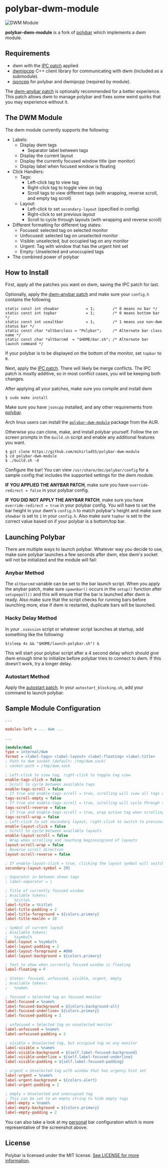 # polybar-dwm-module
![DWM
Module](https://github.com/mihirlad55/polybar-dwm-module/blob/master/dwm-module.png)

**polybar-dwm-module** is a fork of
[polybar](https://github.com/polybar/polybar) which implements a dwm module.


## Requirements
* dwm with the [IPC patch](https://github.com/mihirlad55/dwm-ipc) applied
* [dwmipcpp](https://github.com/mihirlad55/dwmipcpp) C++ client library for
  communicating with dwm (included as a submodule).
* [jsoncpp](https://github.com/open-source-parsers/jsoncpp) for polybar and
  dwmipcpp (required by module).

The [dwm-anybar patch](https://github.com/mihirlad55/dwm-anybar) is optionally
recommended for a better experience. This patch allows dwm to manage polybar and
fixes some weird quirks that you may experience without it.


## The DWM Module
The dwm module currently supports the following:
- Labels:
    * Display dwm tags
        - Separator label between tags
    * Display the current layout
    * Display the currently focused window title (per monitor)
    * Display label when focused window is floating
- Click Handlers:
    * Tags:
        - Left-click tag to view tag
        - Right-click tag to toggle view on tag
        - Scroll tags to view different tags (with wrapping, reverse scroll, and
          empty tag scroll)
    * Layout:
        - Left-click to set `secondary-layout` (specified in config)
        - Right-click to set previous layout
        - Scroll to cycle through layouts (with wrapping and reverse scroll)
- Different formatting for different tag states:
    * Focused: selected tag on selected monitor
    * Unfocused: selected tag on unselected monitor
    * Visible: unselected, but occupied tag on any monitor
    * Urgent: Tag with window that has the urgent hint set
    * Empty: Unselected and unoccupied tags
- The combined power of polybar


## How to Install
First, apply all the patches you want on dwm, saving the IPC patch for last.

Optionally, apply the [dwm-anybar
patch](https://github.com/mihirlad55/dwm-anybar) and make sure your `config.h`
contains the following
```
static const int showbar            = 1;        /* 0 means no bar */
static const int topbar             = 1;        /* 0 means bottom bar */
static const int usealtbar          = 1;        /* 1 means use non-dwm status bar */
static const char *altbarclass = "Polybar";     /* Alternate bar class name */
static const char *altbarcmd  = "$HOME/bar.sh"; /* Alternate bar launch command */
```
If your polybar is to be displayed on the bottom of the monitor, set `topbar`
to `0`.

Next, apply the [IPC patch](https://github.com/mihirlad55/dwm-ipc). There will
likely be merge conflicts. The IPC patch is mostly additive, so in most conflict
cases, you will be keeping both changes.

After applying all your patches, make sure you compile and install dwm
```
$ sudo make install
```

Make sure you have `jsoncpp` installed, and any other requirements from
[polybar](https://github.com/polybar/polybar).

Arch linux users can install the
[`polybar-dwm-module`](https://aur.archlinux.org/packages/polybar-dwm-module/)
package from the AUR.

Otherwise you can clone, make, and install polybar yourself. Follow the on
screen prompts in the `build.sh` script and enable any additional features you
want.
```
$ git clone https://github.com/mihirlad55/polybar-dwm-module
$ cd polybar-dwm-module
$ ./build.sh -d
```

Configure the bar!  You can view `/usr/share/doc/polybar/config` for a sample config that
includes the supported settings for the dwm module.

**IF YOU APPLIED THE ANYBAR PATCH**, make sure you have
`override-redirect = false` in your polybar config.

**IF YOU DID NOT APPLY THE ANYBAR PATCH**, make sure you have
`override-redirect = true` in your polybar config. You will have to set the bar
height in your dwm's `config.h` to match polybar's height and make sure
`showbar` is set to `1` in your `config.h`. Also make sure `topbar` is set to
the correct value based on if your polybar is a bottom/top bar.

## Launching Polybar
There are multiple ways to launch polybar. Whatever way you decide to use, make
sure polybar launches a few seconds after dwm, else dwm's socket will not be
initialized and the module will fail:

### Anybar Method
The `altbarcmd` variable can be set to the bar launch script. When you apply the
anybar patch, make sure `spawnbar()` occurs in the `setup()` function after
`setupepoll()` and this will ensure that the bar is launched after dwm is ready.
Also make sure that the script checks for running bars before launching more,
else if dwm is restarted, duplicate bars will be launched.

### Hacky Delay Method
In your `.xsession` script or whatever script launches at startup, add something
like the following:
```
$(sleep 4s && "$HOME/launch-polybar.sh") &
```
This will start your polybar script after a 4 second delay which should give dwm
enough time to initialize before polybar tries to connect to dwm. If this
doesn't work, try a longer delay.

### Autostart Method
Apply the [autostart patch](https://dwm.suckless.org/patches/autostart/). In
your `autostart_blocking.sh`, add your command to launch polybar.


## Sample Module Configuration
```ini
...

modules-left = ... dwm ...

...

[module/dwm]
type = internal/dwm
format = <label-tags> <label-layout> <label-floating> <label-title>
; Path to dwm socket (default: /tmp/dwm.sock)
; socket-path = /tmp/dwm.sock

; Left-click to view tag, right-click to toggle tag view
enable-tags-click = false
; Scroll to cycle between available tags
enable-tags-scroll = false
; If true and enable-tags-scroll = true, scrolling will view all tags regardless if occupied
tags-scroll-empty = false
; If true and enable-tags-scroll = true, scrolling will cycle through tags backwards
tags-scroll-reverse = false
; If true and enable-tags-scroll = true, wrap active tag when scrolling
tags-scroll-wrap = false
; Left-click to set secondary layout, right-click to switch to previous layout
enable-layout-click = false
; Scroll to cycle between available layouts
enable-layout-scroll = false
; Wrap when scrolling and reaching beginning/end of layouts
layout-scroll-wrap = false
; Reverse scroll direction
layout-scroll-reverse = false

; If enable-layout-click = true, clicking the layout symbol will switch to this layout
secondary-layout-symbol = [M]

; Separator in between shown tags
; label-separator = |

; Title of currently focused window
; Available tokens:
;   %title%
label-title = %title%
label-title-padding = 2
label-title-foreground = ${colors.primary}
label-title-maxlen = 30

; Symbol of current layout
; Available tokens:
;   %symbol%
label-layout = %symbol%
label-layout-padding = 2
label-layout-foreground = #000
label-layout-background = ${colors.primary}

; Text to show when currently focused window is floating
label-floating = F

; States: focused, unfocused, visible, urgent, empty
; Available tokens:
;   %name%

; focused = Selected tag on focused monitor
label-focused = %name%
label-focused-background = ${colors.background-alt}
label-focused-underline= ${colors.primary}
label-focused-padding = 2

; unfocused = Selected tag on unselected monitor
label-unfocused = %name%
label-unfocused-padding = 2

; visible = Unselected tag, but occupied tag on any monitor
label-visible = %name%
label-visible-background = ${self.label-focused-background}
label-visible-underline = ${self.label-focused-underline}
label-visible-padding = ${self.label-focused-padding}

; urgent = Unselected tag with window that has urgency hint set
label-urgent = %name%
label-urgent-background = ${colors.alert}
label-urgent-padding = 2

; empty = Unselected and unoccupied tag
; This can be set to an empty string to hide empty tags
label-empty = %name%
label-empty-background = ${colors.primary}
label-empty-padding = 2
```

You can also take a look at my
[personal](https://github.com/mihirlad55/dotfiles/blob/arch-dwm/.config/polybar/config#L99)
bar configuration which is more representative of the screenshot above.


## License
Polybar is licensed under the MIT license. [See LICENSE for more
information](https://github.com/polybar/polybar/blob/master/LICENSE).
